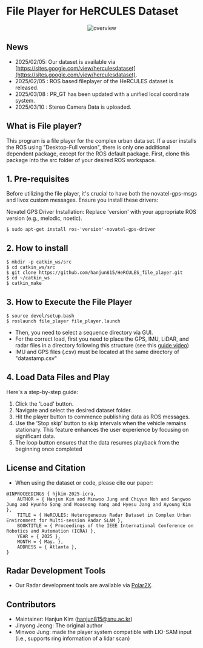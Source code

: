 # File Player for HeRCULES Dataset

 <div align="center">
    
  ![overview](https://github.com/user-attachments/assets/c3b71b0e-3a5f-4c9c-91e3-bc6c23870f03)

 </div>

## News
- 2025/02/05: Our dataset is available via [https://sites.google.com/view/herculesdataset](https://sites.google.com/view/herculesdataset).
- 2025/02/05 : ROS based fileplayer of the HeRCULES dataset is released.
- 2025/03/08 : PR_GT has been updated with a unified local coordinate system.
- 2025/03/10 : Stereo Camera Data is uploaded.
  
## What is File player?
This program is a file player for the complex urban data set. If a user installs the ROS using "Desktop-Full version", there is only one additional dependent package, except for the ROS default package. First, clone this package into the src folder of your desired ROS workspace.

## 1. Pre-requisites
Before utilizing the file player, it's crucial to have both the novatel-gps-msgs and livox custom messages. Ensure you install these drivers:

Novatel GPS Driver Installation:
Replace 'version' with your appropriate ROS version (e.g., melodic, noetic).
```
$ sudo apt-get install ros-'version'-novatel-gps-driver
```

## 2. How to install
```
$ mkdir -p catkin_ws/src
$ cd catkin_ws/src
$ git clone https://github.com/hanjun815/HeRCULES_file_player.git
$ cd ~/catkin_ws
$ catkin_make
```

## 3. How to Execute the File Player

```
$ source devel/setup.bash
$ roslaunch file_player file_player.launch
```
- Then, you need to select a sequence directory via GUI.
- For the correct load, first you need to place the GPS, IMU, LiDAR, and radar files in a directory following this structure (see this [guide video](https://youtu.be/uU-FC-GmHXA?t=45)) 
- IMU and GPS files (.csv) must be located at the same directory of "datastamp.csv"

## 4. Load Data Files and Play
Here's a step-by-step guide:

1. Click the 'Load' button.
2. Navigate and select the desired dataset folder.
3. Hit the player button to commence publishing data as ROS messages.
4. Use the 'Stop skip' button to skip intervals when the vehicle remains stationary. This feature enhances the user experience by focusing on significant data.
5. The loop button ensures that the data resumes playback from the beginning once completed

## License and Citation
- When using the dataset or code, please cite our paper:
```
@INPROCEEDINGS { hjkim-2025-icra,
    AUTHOR = { Hanjun Kim and Minwoo Jung and Chiyun Noh and Sangwoo Jung and Hyunho Song and Wooseong Yang and Hyesu Jang and Ayoung Kim },
    TITLE = { HeRCULES: Heterogeneous Radar Dataset in Complex Urban Environment for Multi-session Radar SLAM },
    BOOKTITLE = { Proceedings of the IEEE International Conference on Robotics and Automation (ICRA) },
    YEAR = { 2025 },
    MONTH = { May. },
    ADDRESS = { Atlanta },
}
```

## Radar Development Tools
- Our Radar development tools are available via [Polar2X](https://github.com/hanjun815/Polar2X).

## Contributors
- Maintainer: Hanjun Kim (hanjun815@snu.ac.kr)
- Jinyong Jeong: The original author
- Minwoo Jung: made the player system compatible with LIO-SAM input (i.e., supports ring information of a lidar scan)


